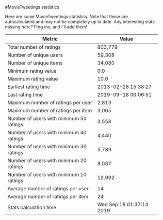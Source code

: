 #MovieTweetings statistics

Here are some MovieTweetings statistics. Note that these are autocalculated and may not be completely up to date. Any interesting stats missing here? Ping me, and I'll add them!

Metric | Value
--- | ---
Total number of ratings                 | 803,779
Number of unique users                  | 59,308
Number of unique items                  | 34,080
Minimum rating value                    | 0.0
Maximum rating value                    | 10.0
Earliest rating time                    | 2013-02-28 15:38:27
Last rating time                        | 2019-09-18 00:06:51
Maximum number of ratings per user      | 2,813
Maximum number of ratings per item      | 3,065
Number of users with minimum 50 ratings | 3,558
Number of users with minimum 40 ratings | 4,440
Number of users with minimum 30 ratings | 5,789
Number of users with minimum 20 ratings | 8,037
Number of users with minimum 10 ratings | 12,992
Average number of ratings per user      | 14
Average number of ratings per item      | 24
Stats calculation time                  | Wed Sep 18 01:37:14 2019

